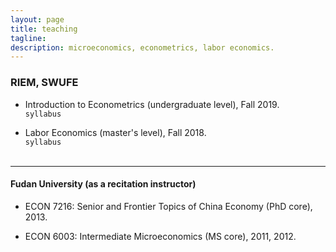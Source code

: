 ```yaml
---
layout: page
title: teaching 
tagline: 
description: microeconomics, econometrics, labor economics.
---
```

### <a name="instructor"></a> RIEM, SWUFE

- Introduction to Econometrics (undergraduate level), Fall 2019.<br/>
<code>syllabus</code><br/>

- Labor Economics (master's level), Fall 2018.<br/>
<code>syllabus</code><br/><br/>

---
#### <a name="instructor"></a> Fudan University (as a recitation instructor)

- ECON 7216: Senior and Frontier Topics of China Economy (PhD core), 2013.<br/>

- ECON 6003: Intermediate Microeconomics (MS core), 2011, 2012.<br/><br/> 
